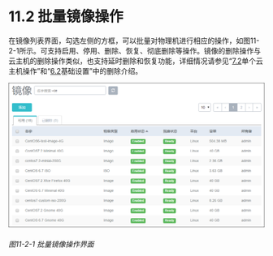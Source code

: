 # 11.2 批量镜像操作

在镜像列表界面，勾选左侧的方框，可以批量对物理机进行相应的操作，如图11-2-1所示。可支持启用、停用、删除、恢复、彻底删除等操作。镜像的删除操作与云主机的删除操作类似，也支持延时删除和恢复功能，详细情况请参见“[7.2](/VM/single-vm.md)单个云主机操作”和“[6.2](/Main/base-setting.md)基础设置”中的删除介绍。

![png](../images/11-2-1.png "图11-2-1  批量镜像操作界面")
###### 图11-2-1  批量镜像操作界面
